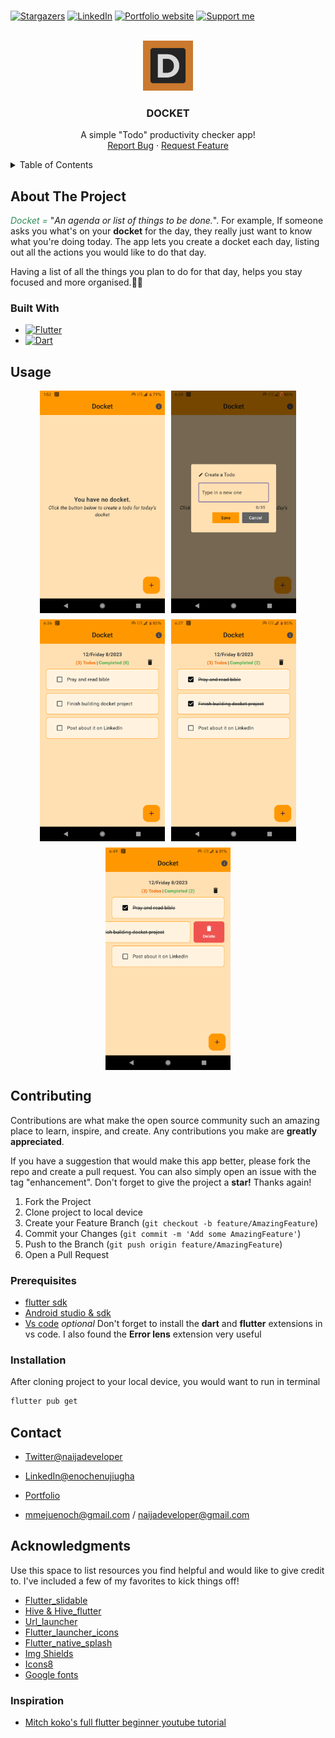 <br/>

[![Stargazers](https://img.shields.io/github/stars/naijadeveloper/docket.svg?style=for-the-badge)](https://github.com/naijadeveloper/docket/stargazers) [![LinkedIn](https://img.shields.io/badge/-enoch_enujiugha-blue?style=for-the-badge&logo=Linkedin&logoColor=white)](https://www.linkedin.com/in/enoch-enujiugha-b12247112) [![Portfolio website](https://img.shields.io/badge/-portfolio-seagreen?style=for-the-badge)](https://naijadev.vercel.app/) [![Support me](https://img.shields.io/badge/buy_me_a_coffee-FFDD00?logo=buymeacoffee&style=for-the-badge&logoColor=black)](https://www.buymeacoffee.com/mmejuenoch)

<br/>
<div align="center">
  <a href="https://github.com/naijadeveloper/Docket">
    <img src="assets/icons/logo.png" alt="Logo" width="80" height="80">
  </a>

  <h3 align="center">DOCKET</h3>

  <p align="center">
    A simple "Todo" productivity checker app!
    <br />
    <a href="https://github.com/naijadeveloper/Docket/issues">Report Bug</a>
    ·
    <a href="https://github.com/naijadeveloper/Docket/issues">Request Feature</a>
  </p>
</div>

<!-- TABLE OF CONTENTS -->
<details>
  <summary>Table of Contents</summary>
  <ol>
    <li>
      <a href="#about-the-project">About The Project</a>
      <ul>
        <li><a href="#built-with">Built With</a></li>
      </ul>
    </li>
    <li><a href="#usage">Usage</a></li>
    <li>
      <a href="#contributing">Contributing</a>
      <ul>
        <li><a href="#prerequisites">Prerequisites</a></li>
        <li><a href="#installation">Installation</a></li>
      </ul>
    </li>
    <!-- <li><a href="#license">License</a></li> -->
    <li><a href="#contact">Contact</a></li>
    <li><a href="#acknowledgments">Acknowledgments</a>
      <ul>
        <li><a href="#inspiration">Inspiration</a></li>
      </ul>
    </li>
  </ol>
</details>

<!-- ABOUT THE PROJECT -->

## About The Project

<i style='color:seagreen'>Docket =</i> "_An agenda or list of things to be done._". For example, If someone asks you what's on your <strong>docket</strong> for the day, they really just want to know what you're doing today.
The app lets you create a docket each day, listing out all the actions you would like to do that day.

Having a list of all the things you plan to do for that day, helps you stay focused and more organised.✌🏾

### Built With

- [![Flutter](https://img.shields.io/badge/flutter-2F75D8?style=for-the-badge&logo=flutter&logoColor=white)](https://docs.flutter.dev/)
- [![Dart](https://img.shields.io/badge/dart-132030?style=for-the-badge&logo=dart&logoColor=white)](https://dart.dev/guides)

## Usage

<div style="display: flex; gap: 10px; flex-wrap: wrap; justify-content: center; align-items:center; align-content: start;">
  <img src="assets/images/post1.png" width="200" />
  <img src="assets/images/post2.png" width="200" />
  <img src="assets/images/post3.png" width="200" />
  <img src="assets/images/post4.png" width="200" />
  <img src="assets/images/post5.png" width="200" />
</div>

## Contributing

Contributions are what make the open source community such an amazing place to learn, inspire, and create. Any contributions you make are **greatly appreciated**.

If you have a suggestion that would make this app better, please fork the repo and create a pull request. You can also simply open an issue with the tag "enhancement".
Don't forget to give the project a **star!** Thanks again!

1. Fork the Project
2. Clone project to local device
3. Create your Feature Branch (`git checkout -b feature/AmazingFeature`)
4. Commit your Changes (`git commit -m 'Add some AmazingFeature'`)
5. Push to the Branch (`git push origin feature/AmazingFeature`)
6. Open a Pull Request

### Prerequisites

- [flutter sdk](https://docs.flutter.dev/get-started/install)
- [Android studio & sdk](https://developer.android.com/studio)
- [Vs code](https://code.visualstudio.com/download) _optional_
  Don't forget to install the **dart** and **flutter** extensions in vs code. I also found the **Error lens** extension very useful

### Installation

After cloning project to your local device, you would want to run in terminal

```sh
flutter pub get
```

## Contact

- [Twitter@naijadeveloper](https://twitter.com/naijadeveloper)

- [LinkedIn@enochenujiugha](https://www.linkedin.com/in/enoch-enujiugha-b12247112)

- [Portfolio](https://naijadev.vercel.app/)

- mmejuenoch@gmail.com / naijadeveloper@gmail.com

<!-- Android play store link and Ios store link -->

## Acknowledgments

Use this space to list resources you find helpful and would like to give credit to. I've included a few of my favorites to kick things off!

- [Flutter_slidable](https://pub.dev/packages/flutter_slidable)
- [Hive & Hive_flutter](https://pub.dev/packages/hive)
- [Url_launcher](https://pub.dev/packages/url_launcher)
- [Flutter_launcher_icons](https://pub.dev/packages/flutter_launcher_icons)
- [Flutter_native_splash](https://pub.dev/packages/flutter_native_splash)
- [Img Shields](https://shields.io)
- [Icons8](https://icons8.com/)
- [Google fonts](https://fonts.google.com/)

### Inspiration

- [Mitch koko's full flutter beginner youtube tutorial](https://www.youtube.com/watch?v=HQ_ytw58tC4)
